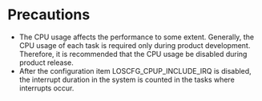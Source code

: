 # Precautions<a name="EN-US_TOPIC_0312244422"></a>

-   The CPU usage affects the performance to some extent. Generally, the CPU usage of each task is required only during product development. Therefore, it is recommended that the CPU usage be disabled during product release.
-   After the configuration item LOSCFG\_CPUP\_INCLUDE\_IRQ is disabled, the interrupt duration in the system is counted in the tasks where interrupts occur.

